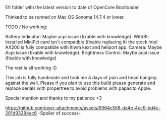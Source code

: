 Efi folder with the latest version to date of OpenCore Bootloader 

Thinked to be runned on Mac OS Sonoma 14.7.4 or lower.


TODO / No working:

Battery Indicator: Maybe acpi issue (fixable with knowledge).
Wifi/Bt: Installed MiniPci card isn´t compatible (fixable replacing it)
the stock Intel AX200 is fully compatible with itlwm kext and heliport app.
Camera: Maybe Acpi issue (fixable with knowledge).
Brightness Control: Maybe acpi issue (fixable with knowledge)


The rest is all working :D


This job is fully handmade and took me 4 days of pain and head banging against the wall.
Please if you plan to use this build please generate and replace serials with propertree
to avoid problems with papasito Apple.

Special mention and thanks to my patience <3



https://github.com/user-attachments/assets/9364c558-da4e-4cc9-bd4c-201d93284ec6
-Spoiler of success-
